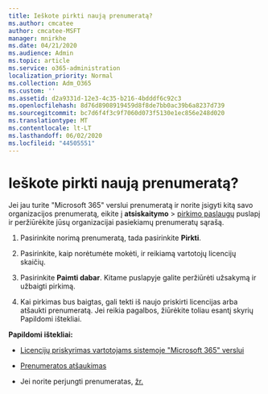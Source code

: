 ```yaml
---
title: Ieškote pirkti naują prenumeratą?
ms.author: cmcatee
author: cmcatee-MSFT
manager: mnirkhe
ms.date: 04/21/2020
ms.audience: Admin
ms.topic: article
ms.service: o365-administration
localization_priority: Normal
ms.collection: Adm_O365
ms.custom: ''
ms.assetid: d2a9331d-12e3-4c35-b216-4bdddf6c92c3
ms.openlocfilehash: 8d76d8908919459d8f8de7bb0ac39b6a8237d739
ms.sourcegitcommit: bc7d6f4f3c9f7060d073f5130e1ec856e248d020
ms.translationtype: MT
ms.contentlocale: lt-LT
ms.lasthandoff: 06/02/2020
ms.locfileid: "44505551"
---
```

# <a name="looking-to-buy-a-new-subscription"></a>Ieškote pirkti naują prenumeratą?

Jei jau turite "Microsoft 365" verslui prenumeratą ir norite įsigyti kitą savo organizacijos prenumeratą, eikite į **atsiskaitymo** \> [pirkimo paslaugų](https://go.microsoft.com/fwlink/p/?linkid=868433) puslapį ir peržiūrėkite jūsų organizacijai pasiekiamų prenumeratų sąrašą.
 
1. Pasirinkite norimą prenumeratą, tada pasirinkite **Pirkti**.

2. Pasirinkite, kaip norėtumėte mokėti, ir reikiamą vartotojų licencijų skaičių.

3. Pasirinkite **Paimti dabar**. Kitame puslapyje galite peržiūrėti užsakymą ir užbaigti pirkimą.

4. Kai pirkimas bus baigtas, gali tekti iš naujo priskirti licencijas arba atšaukti prenumeratą. Jei reikia pagalbos, žiūrėkite toliau esantį skyrių Papildomi ištekliai.

 **Papildomi ištekliai:**
  
- [Licencijų priskyrimas vartotojams sistemoje "Microsoft 365" verslui](https://docs.microsoft.com/microsoft-365/admin/add-users/add-users)
    
- [Prenumeratos atšaukimas](https://docs.microsoft.com/microsoft-365/commerce/subscriptions/cancel-your-subscription)
    
- Jei norite perjungti prenumeratas, [žr.](https://docs.microsoft.com/microsoft-365/commerce/subscriptions/switch-to-a-different-plan)